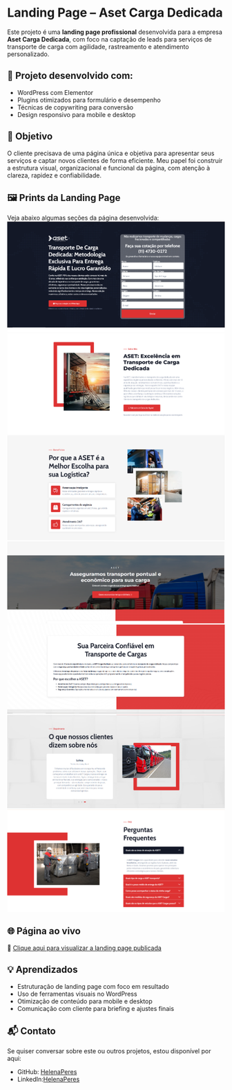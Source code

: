 # Landing Page – Aset Carga Dedicada

Este projeto é uma **landing page profissional** desenvolvida para a empresa **Aset Carga Dedicada**, com foco na captação de leads para serviços de transporte de carga com agilidade, rastreamento e atendimento personalizado.

## 🚀 Projeto desenvolvido com:

- WordPress com Elementor
- Plugins otimizados para formulário e desempenho
- Técnicas de copywriting para conversão
- Design responsivo para mobile e desktop

## 🎯 Objetivo

O cliente precisava de uma página única e objetiva para apresentar seus serviços e captar novos clientes de forma eficiente. Meu papel foi construir a estrutura visual, organizacional e funcional da página, com atenção à clareza, rapidez e confiabilidade.

## 🖼️ Prints da Landing Page

Veja abaixo algumas seções da página desenvolvida:
![](1.png)
![](2.png)
![](3.png)
![](4.png)
![](5.png)
![](6.png)
![](7.png)

## 🌐 Página ao vivo

🔗 [Clique aqui para visualizar a landing page publicada](https://asetcargadedicada.com/landing-page/)

## 💡 Aprendizados

- Estruturação de landing page com foco em resultado
- Uso de ferramentas visuais no WordPress
- Otimização de conteúdo para mobile e desktop
- Comunicação com cliente para briefing e ajustes finais

## 📬 Contato

Se quiser conversar sobre este ou outros projetos, estou disponível por aqui:

- GitHub: [HelenaPeres](https://github.com/HelenaPeres)  
- LinkedIn:[HelenaPeres](https://linkedin.com/in/helena-dev) 
